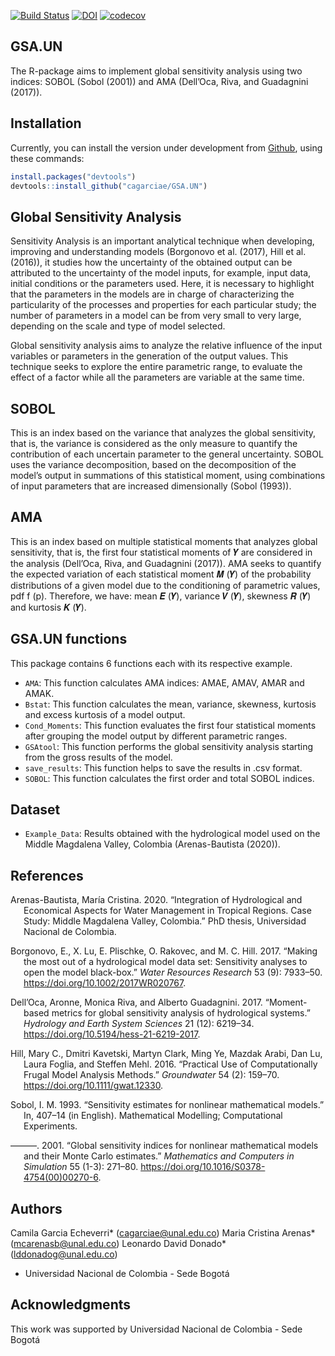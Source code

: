 




<!-- README.md is generated from README.Rmd. Please edit that file -->

[![Build
Status](https://travis-ci.com/cagarciae/GSA.UN.svg?branch=master)](https://travis-ci.com/cagarciae/GSA.UN)
[![DOI](https://zenodo.org/badge/255471233.svg)](https://zenodo.org/badge/latestdoi/255471233)
[![codecov](https://codecov.io/gh/cagarciae/GSA.UN/branch/master/graph/badge.svg)](https://codecov.io/gh/cagarciae/GSA.UN)

## GSA.UN

The R-package aims to implement global sensitivity analysis using two
indices: SOBOL (Sobol (2001)) and AMA (Dell’Oca, Riva, and Guadagnini
(2017)).

## Installation

Currently, you can install the version under development from
[Github](https://github.com/cagarciae/GSA.UN), using these commands:

``` r
install.packages("devtools")
devtools::install_github("cagarciae/GSA.UN")
```

## Global Sensitivity Analysis

Sensitivity Analysis is an important analytical technique when
developing, improving and understanding models (Borgonovo et al. (2017),
Hill et al. (2016)), it studies how the uncertainty of the obtained
output can be attributed to the uncertainty of the model inputs, for
example, input data, initial conditions or the parameters used. Here, it
is necessary to highlight that the parameters in the models are in
charge of characterizing the particularity of the processes and
properties for each particular study; the number of parameters in a
model can be from very small to very large, depending on the scale and
type of model selected.

Global sensitivity analysis aims to analyze the relative influence of
the input variables or parameters in the generation of the output
values. This technique seeks to explore the entire parametric range, to
evaluate the effect of a factor while all the parameters are variable at
the same time.

## SOBOL

This is an index based on the variance that analyzes the global
sensitivity, that is, the variance is considered as the only measure to
quantify the contribution of each uncertain parameter to the general
uncertainty. SOBOL uses the variance decomposition, based on the
decomposition of the model’s output in summations of this statistical
moment, using combinations of input parameters that are increased
dimensionally (Sobol (1993)).

## AMA

This is an index based on multiple statistical moments that analyzes
global sensitivity, that is, the first four statistical moments of 𝒀 are
considered in the analysis (Dell’Oca, Riva, and Guadagnini (2017)). AMA
seeks to quantify the expected variation of each statistical moment 𝑴
(𝒀) of the probability distributions of a given model due to the
conditioning of parametric values, pdf f (p). Therefore, we have: mean 𝑬
(𝒀), variance 𝑽 (𝒀), skewness 𝑹 (𝒀) and kurtosis 𝑲 (𝒀).

## GSA.UN functions

This package contains 6 functions each with its respective example.

  - `AMA`: This function calculates AMA indices: AMAE, AMAV, AMAR and
    AMAK.
  - `Bstat`: This function calculates the mean, variance, skewness,
    kurtosis and excess kurtosis of a model output.
  - `Cond_Moments`: This function evaluates the first four statistical
    moments after grouping the model output by different parametric
    ranges.
  - `GSAtool`: This function performs the global sensitivity analysis
    starting from the gross results of the model.
  - `save_results`: This function helps to save the results in .csv
    format.
  - `SOBOL`: This function calculates the first order and total SOBOL
    indices.

## Dataset

  - `Example_Data`: Results obtained with the hydrological model used on
    the Middle Magdalena Valley, Colombia (Arenas-Bautista (2020)).

## References

<div id="refs" class="references hanging-indent">

<div id="ref-Arenas-Bautista2020">

Arenas-Bautista, María Cristina. 2020. “Integration of Hydrological and
Economical Aspects for Water Management in Tropical Regions. Case Study:
Middle Magdalena Valley, Colombia.” PhD thesis, Universidad Nacional de
Colombia.

</div>

<div id="ref-Borgonovo2017">

Borgonovo, E., X. Lu, E. Plischke, O. Rakovec, and M. C. Hill. 2017.
“Making the most out of a hydrological model data set: Sensitivity
analyses to open the model black-box.” *Water Resources Research* 53
(9): 7933–50. <https://doi.org/10.1002/2017WR020767>.

</div>

<div id="ref-DellOca2017">

Dell’Oca, Aronne, Monica Riva, and Alberto Guadagnini. 2017.
“Moment-based metrics for global sensitivity analysis of hydrological
systems.” *Hydrology and Earth System Sciences* 21 (12): 6219–34.
<https://doi.org/10.5194/hess-21-6219-2017>.

</div>

<div id="ref-Hill2016">

Hill, Mary C., Dmitri Kavetski, Martyn Clark, Ming Ye, Mazdak Arabi, Dan
Lu, Laura Foglia, and Steffen Mehl. 2016. “Practical Use of
Computationally Frugal Model Analysis Methods.” *Groundwater* 54 (2):
159–70. <https://doi.org/10.1111/gwat.12330>.

</div>

<div id="ref-Sobol1993">

Sobol, I. M. 1993. “Sensitivity estimates for nonlinear mathematical
models.” In, 407–14 (in English). Mathematical Modelling; Computational
Experiments.

</div>

<div id="ref-Sobol2001">

———. 2001. “Global sensitivity indices for nonlinear mathematical models
and their Monte Carlo estimates.” *Mathematics and Computers in
Simulation* 55 (1-3): 271–80.
<https://doi.org/10.1016/S0378-4754(00)00270-6>.

</div>

</div>

## Authors
 Camila Garcia Echeverri* (cagarciae@unal.edu.co)
 Maria Cristina Arenas* (mcarenasb@unal.edu.co)
 Leonardo David Donado* (lddonadog@unal.edu.co)
 * Universidad Nacional de Colombia - Sede Bogotá 


## Acknowledgments
 This work was supported by Universidad Nacional de Colombia - Sede Bogotá
 
